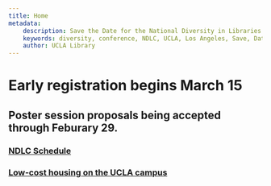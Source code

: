 ```yaml
---
title: Home
metadata:
    description: Save the Date for the National Diversity in Libraries Conference (NDLC) 2016 UCLA, Los Angeles, California where library staff discuss issues relating to diversity.
    keywords: diversity, conference, NDLC, UCLA, Los Angeles, Save, Date, national, 2016, what is diversity, diversity committee
    author: UCLA Library
---
```

# Early registration begins March 15

## Poster session proposals being accepted through Feburary 29.

### [NDLC Schedule](../03.ndlc-schedule/schedule.md)

### [Low-cost housing on the UCLA campus](../07.venue/venue.md)

